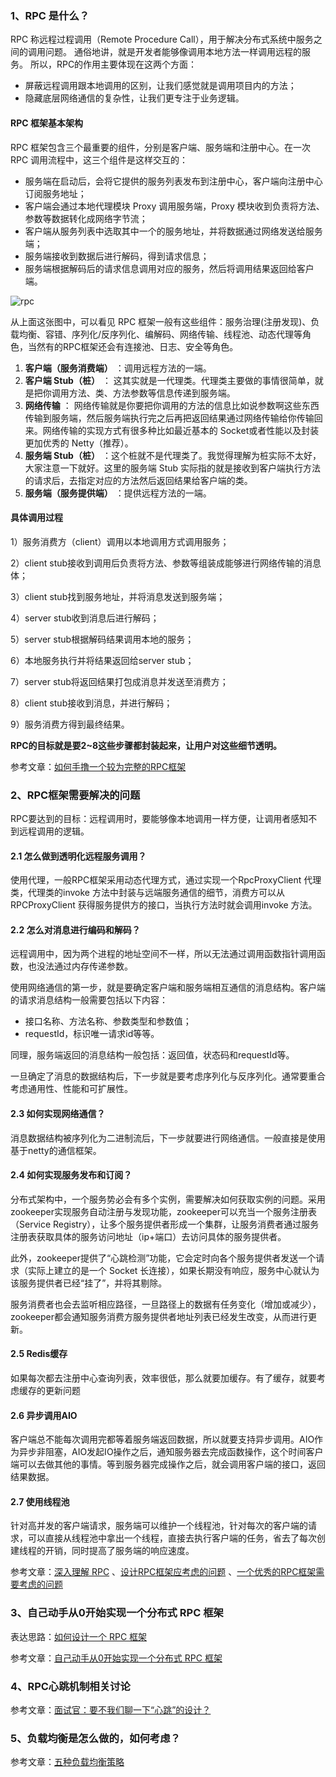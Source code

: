 ### 1、RPC 是什么？

RPC 称远程过程调用（Remote Procedure Call），用于解决分布式系统中服务之间的调用问题。 通俗地讲，就是开发者能够像调用本地方法一样调用远程的服务。 所以，RPC的作用主要体现在这两个方面：

- 屏蔽远程调用跟本地调用的区别，让我们感觉就是调用项目内的方法；
- 隐藏底层网络通信的复杂性，让我们更专注于业务逻辑。

#### RPC 框架基本架构

RPC 框架包含三个最重要的组件，分别是客户端、服务端和注册中心。在一次 RPC 调用流程中，这三个组件是这样交互的：

- 服务端在启动后，会将它提供的服务列表发布到注册中心，客户端向注册中心订阅服务地址；
- 客户端会通过本地代理模块 Proxy 调用服务端，Proxy 模块收到负责将方法、参数等数据转化成网络字节流；
- 客户端从服务列表中选取其中一个的服务地址，并将数据通过网络发送给服务端；
- 服务端接收到数据后进行解码，得到请求信息；
- 服务端根据解码后的请求信息调用对应的服务，然后将调用结果返回给客户端。

![rpc](C:\Users\Lenovo\Desktop\笔记\CS-Learning-Notes\notes\pics\rpc.png)

从上面这张图中，可以看见 RPC 框架一般有这些组件：服务治理(注册发现)、负载均衡、容错、序列化/反序列化、编解码、网络传输、线程池、动态代理等角色，当然有的RPC框架还会有连接池、日志、安全等角色。

1. **客户端（服务消费端）** ：调用远程方法的一端。
2. **客户端 Stub（桩）** ： 这其实就是一代理类。代理类主要做的事情很简单，就是把你调用方法、类、方法参数等信息传递到服务端。
3. **网络传输** ： 网络传输就是你要把你调用的方法的信息比如说参数啊这些东西传输到服务端，然后服务端执行完之后再把返回结果通过网络传输给你传输回来。网络传输的实现方式有很多种比如最近基本的 Socket或者性能以及封装更加优秀的 Netty（推荐）。
4. **服务端 Stub（桩）** ：这个桩就不是代理类了。我觉得理解为桩实际不太好，大家注意一下就好。这里的服务端 Stub 实际指的就是接收到客户端执行方法的请求后，去指定对应的方法然后返回结果给客户端的类。
5. **服务端（服务提供端）** ：提供远程方法的一端。

#### 具体调用过程

1）服务消费方（client）调用以本地调用方式调用服务；

2）client stub接收到调用后负责将方法、参数等组装成能够进行网络传输的消息体；

3）client stub找到服务地址，并将消息发送到服务端；

4）server stub收到消息后进行解码；

5）server stub根据解码结果调用本地的服务；

6）本地服务执行并将结果返回给server stub；

7）server stub将返回结果打包成消息并发送至消费方；

8）client stub接收到消息，并进行解码；

9）服务消费方得到最终结果。

**RPC的目标就是要2~8这些步骤都封装起来，让用户对这些细节透明。**

参考文章：[如何手撸一个较为完整的RPC框架](https://juejin.cn/post/6992867064952127524) 



### 2、RPC框架需要解决的问题

RPC要达到的目标：远程调用时，要能够像本地调用一样方便，让调用者感知不到远程调用的逻辑。

#### 2.1 怎么做到透明化远程服务调用？

使用代理，一般RPC框架采用动态代理方式，通过实现一个RpcProxyClient 代理类，代理类的invoke 方法中封装与远端服务通信的细节，消费方可以从RPCProxyClient 获得服务提供方的接口，当执行方法时就会调用invoke 方法。

#### 2.2 怎么对消息进行编码和解码？

远程调用中，因为两个进程的地址空间不一样，所以无法通过调用函数指针调用函数，也没法通过内存传递参数。

使用网络通信的第一步，就是要确定客户端和服务端相互通信的消息结构。客户端的请求消息结构一般需要包括以下内容：

- 接口名称、方法名称、参数类型和参数值；
- requestId，标识唯一请求id等等。

同理，服务端返回的消息结构一般包括：返回值，状态码和requestId等。

一旦确定了消息的数据结构后，下一步就是要考虑序列化与反序列化。通常要重合考虑通用性、性能和可扩展性。

#### 2.3 如何实现网络通信？

消息数据结构被序列化为二进制流后，下一步就要进行网络通信。一般直接是使用基于netty的通信框架。

#### 2.4 如何实现服务发布和订阅？

分布式架构中，一个服务势必会有多个实例，需要解决如何获取实例的问题。采用zookeeper实现服务自动注册与发现功能，zookeeper可以充当一个服务注册表（Service Registry），让多个服务提供者形成一个集群，让服务消费者通过服务注册表获取具体的服务访问地址（ip+端口）去访问具体的服务提供者。

此外，zookeeper提供了“心跳检测”功能，它会定时向各个服务提供者发送一个请求（实际上建立的是一个 Socket 长连接），如果长期没有响应，服务中心就认为该服务提供者已经“挂了”，并将其剔除。

服务消费者也会去监听相应路径，一旦路径上的数据有任务变化（增加或减少），zookeeper都会通知服务消费方服务提供者地址列表已经发生改变，从而进行更新。

#### 2.5 Redis缓存

如果每次都去注册中心查询列表，效率很低，那么就要加缓存。有了缓存，就要考虑缓存的更新问题

#### 2.6 异步调用AIO

客户端总不能每次调用完都等着服务端返回数据，所以就要支持异步调用。AIO作为异步非阻塞，AIO发起IO操作之后，通知服务器去完成函数操作，这个时间客户端可以去做其他的事情。等到服务器完成操作之后，就会调用客户端的接口，返回结果数据。

#### 2.7 使用线程池

针对高并发的客户端请求，服务端可以维护一个线程池，针对每次的客户端的请求，可以直接从线程池中拿出一个线程，直接去执行客户端的任务，省去了每次创建线程的开销，同时提高了服务端的响应速度。

参考文章：[深入理解 RPC](https://juejin.cn/post/6844903443237175310) 、[设计RPC框架应考虑的问题](https://blog.csdn.net/weixin_41907511/article/details/102834674) 、[一个优秀的RPC框架需要考虑的问题](https://blog.csdn.net/weixin_37704921/article/details/89212111?spm=1001.2101.3001.6650.2&utm_medium=distribute.pc_relevant.none-task-blog-2%7Edefault%7ECTRLIST%7ERate-2.pc_relevant_aa&depth_1-utm_source=distribute.pc_relevant.none-task-blog-2%7Edefault%7ECTRLIST%7ERate-2.pc_relevant_aa&utm_relevant_index=5)



### 3、自己动手从0开始实现一个分布式 RPC 框架

表达思路：[如何设计一个 RPC 框架](https://juejin.cn/post/6870276943448080392)

参考文章：[自己动手从0开始实现一个分布式 RPC 框架](https://zhuanlan.zhihu.com/p/388848964)



### 4、RPC心跳机制相关讨论

参考文章：[面试官：要不我们聊一下“心跳”的设计？](https://juejin.cn/post/7041405419713429511)



### 5、负载均衡是怎么做的，如何考虑？

参考文章：[五种负载均衡策略](https://www.whywhy.vip/archives/40)